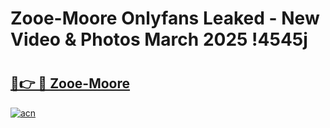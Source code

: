 # Zooe-Moore Onlyfans Leaked - New Video & Photos March 2025 !4545j

# <h2><a href="https://u5odjs.iuczelnia.edu.pl?title=Zooe-Moore&ref=4545j">🔗👉 🔴 Zooe-Moore</a></h2>

[![acn](https://github.com/user-attachments/assets/0f9c940e-d8b0-45ae-aac7-cd30a18b3e1c)](https://u5odjs.iuczelnia.edu.pl?title=Zooe-Moore&ref=4545j)

